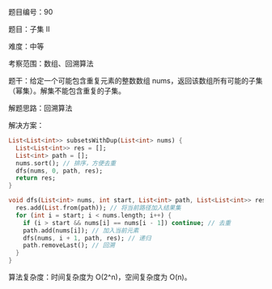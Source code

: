 题目编号：90

题目：子集 II

难度：中等

考察范围：数组、回溯算法

题干：给定一个可能包含重复元素的整数数组 nums，返回该数组所有可能的子集（幂集）。解集不能包含重复的子集。

解题思路：回溯算法

解决方案：

```dart
List<List<int>> subsetsWithDup(List<int> nums) {
  List<List<int>> res = [];
  List<int> path = [];
  nums.sort(); // 排序，方便去重
  dfs(nums, 0, path, res);
  return res;
}

void dfs(List<int> nums, int start, List<int> path, List<List<int>> res) {
  res.add(List.from(path)); // 将当前路径加入结果集
  for (int i = start; i < nums.length; i++) {
    if (i > start && nums[i] == nums[i - 1]) continue; // 去重
    path.add(nums[i]); // 加入当前元素
    dfs(nums, i + 1, path, res); // 递归
    path.removeLast(); // 回溯
  }
}
```

算法复杂度：时间复杂度为 O(2^n)，空间复杂度为 O(n)。